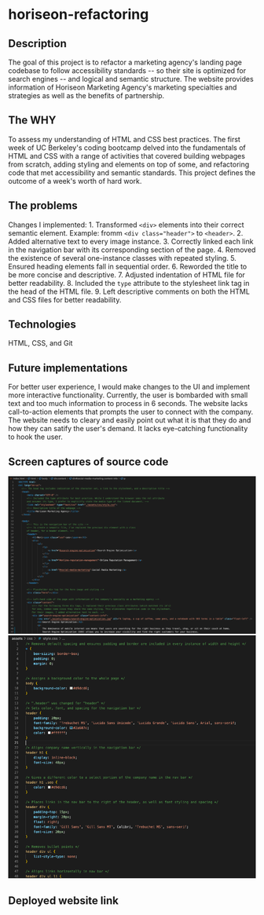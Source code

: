 # horiseon-refactoring

## Description

The goal of this project is to refactor a marketing agency's landing page codebase to follow accessibility standards -- so their site is optimized for search engines -- and logical and semantic structure. The website provides information of Horiseon Marketing Agency's marketing specialties and strategies as well as the benefits of partnership.

## The WHY

To assess my understanding of HTML and CSS best practices. The first week of UC Berkeley's coding bootcamp delved into the fundamentals of HTML and CSS with a range of activities that covered building webpages from scratch, adding styling and elements on top of some, and refactoring code that met accessibility and semantic standards. This project defines the outcome of a week's worth of hard work.

## The problems

Changes I implemented:
    1. Transformed `<div>` elements into their correct semantic element. Example: fromm `<div class="header">` to `<header>`.
    2. Added alternative text to every image instance.
    3. Correctly linked each link in the navigation bar with its corresponding section of the page.
    4. Removed the existence of several one-instance classes with repeated styling.
    5. Ensured heading elements fall in sequential order.
    6. Reworded the title to be more concise and descriptive.
    7. Adjusted indentation of HTML file for better readability.
    8. Included the `type` attribute to the stylesheet link tag in the head of the HTML file.
    9. Left descriptive comments on both the HTML and CSS files for better readability.

## Technologies

HTML, CSS, and Git

## Future implementations

For better user experience, I would make changes to the UI and implement more interactive functionality. Currently, the user is bombarded with small text and too much information to process in 6 seconds. The website lacks call-to-action elements that prompts the user to connect with the company. The website needs to cleary and easily point out what it is that they do and how they can satify the user's demand. It lacks eye-catching functionality to hook the user.

## Screen captures of source code

![Screenshot](html-ss.png)
![Screenshot](stylesheet-ss.png)

## Deployed website link